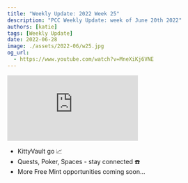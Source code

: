 ```yaml
---
title: "Weekly Update: 2022 Week 25"
description: "PCC Weekly Update: week of June 20th 2022"
authors: [katie]
tags: [Weekly Update]
date: 2022-06-28
image: ./assets/2022-06/w25.jpg
og_url:
  - https://www.youtube.com/watch?v=MneXiKj6VNE
---
```


<iframe src="https://www.youtube.com/embed/MneXiKj6VNE" title="YouTube video player" frameborder="0" allow="accelerometer; autoplay; clipboard-write; encrypted-media; gyroscope; picture-in-picture" allowFullScreen></iframe>

<!--truncate-->

- KittyVault go 📈
- Quests, Poker, Spaces - stay connected ☎️
- More Free Mint opportunities coming soon...